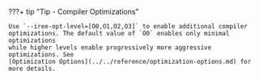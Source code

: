 ???+ tip "Tip - Compiler Optimizations"

    Use `--iree-opt-level=[O0,O1,O2,O3]` to enable additional compiler
    optimizations. The default value of `O0` enables only minimal optimizations
    while higher levels enable progressively more aggressive optimizations. See
    [Optimization Options](../../reference/optimization-options.md) for more details.
